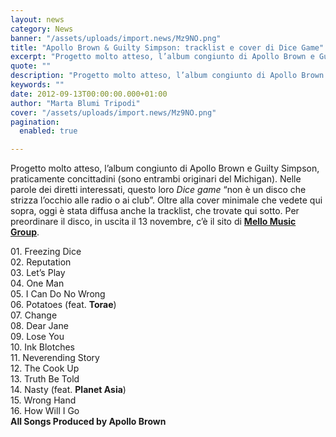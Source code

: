 ```yaml
---
layout: news
category: News
banner: "/assets/uploads/import.news/Mz9NO.png"
title: "Apollo Brown & Guilty Simpson: tracklist e cover di Dice Game"
excerpt: "Progetto molto atteso, l’album congiunto di Apollo Brown e Guilty Simpson, praticamente concittadini (sono entrambi originari del Michigan). Nelle parole dei diretti interessati, questo loro Dice game “non è un disco che strizza l’occhio alle radio o ai club”. Oltre alla cover minimale che vedete qui sopra, oggi è stata diffusa anche la tracklist, che [&hellip"
quote: ""
description: "Progetto molto atteso, l’album congiunto di Apollo Brown e Guilty Simpson, praticamente concittadini (sono entrambi originari del Michigan). Nelle parole dei diretti interessati, questo loro Dice game “non è un disco che strizza l’occhio alle radio o ai club”. Oltre alla cover minimale che vedete qui sopra, oggi è stata diffusa anche la tracklist, che [&hellip"
keywords: ""
date: 2012-09-13T00:00:00.000+01:00
author: "Marta Blumi Tripodi"
cover: "/assets/uploads/import.news/Mz9NO.png"
pagination:
  enabled: true

---
```


Progetto molto atteso, l’album congiunto di Apollo Brown e Guilty Simpson, praticamente concittadini (sono entrambi originari del Michigan). Nelle parole dei diretti interessati, questo loro _Dice game_ “non è un disco che strizza l’occhio alle radio o ai club”. Oltre alla cover minimale che vedete qui sopra, oggi è stata diffusa anche la tracklist, che trovate qui sotto. Per preordinare il disco, in uscita il 13 novembre, c’è il sito di [**Mello Music Group**](http://www.mellomusicgroup.com/collections/frontpage/products/apollo-brown-guilty-simpson-dice-game-cd "http://www.mellomusicgroup.com/collections/frontpage/products/apollo-brown-guilty-simpson-dice-game-cd").

01\. Freezing Dice  
02\. Reputation  
03\. Let’s Play  
04\. One Man  
05\. I Can Do No Wrong  
06\. Potatoes (feat. **Torae**)  
07\. Change  
08\. Dear Jane  
09\. Lose You  
10\. Ink Blotches  
11\. Neverending Story  
12\. The Cook Up  
13\. Truth Be Told  
14\. Nasty (feat. **Planet Asia**)  
15\. Wrong Hand  
16\. How Will I Go  
**All Songs Produced by Apollo Brown** 